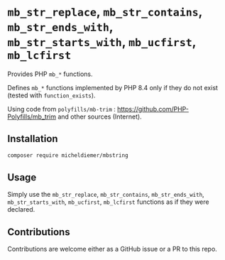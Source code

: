 
# `mb_str_replace`, `mb_str_contains`, `mb_str_ends_with`, `mb_str_starts_with`, `mb_ucfirst`, `mb_lcfirst`

Provides PHP `mb_*` functions.

Defines `mb_*` functions implemented by PHP 8.4 only if they do not exist (tested with `function_exists`).

Using code from `polyfills/mb-trim` : <https://github.com/PHP-Polyfills/mb_trim> and other sources (Internet).

## Installation

```bash
composer require micheldiemer/mbstring
```

## Usage

Simply use the `mb_str_replace`, `mb_str_contains`, `mb_str_ends_with`, `mb_str_starts_with`, `mb_ucfirst`, `mb_lcfirst` functions as if they were declared.

## Contributions

Contributions are welcome either as a GitHub issue or a PR to this repo.
